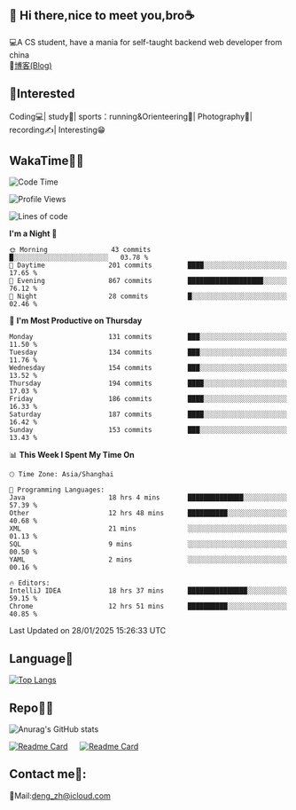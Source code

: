 👋 Hi there,nice to meet you,bro☕
---
💻A CS student, have a mania for self-taught backend web developer from china   
📌[博客(Blog)](https://github.com/HealUP/MyBlog)

 <!-- waka-box start -->
 <!-- waka-box end -->
 
🧲**Interested**
--
Coding💻| study📖| sports：running&Orienteering🏃‍| Photography📸| recording✍️| Interesting😁

WakaTime👨‍💻
---
<!--START_SECTION:waka-->
![Code Time](http://img.shields.io/badge/Code%20Time-2%2C472%20hrs%2033%20mins-blue)

![Profile Views](http://img.shields.io/badge/Profile%20Views-0-blue)

![Lines of code](https://img.shields.io/badge/From%20Hello%20World%20I%27ve%20Written-205.1%20thousand%20lines%20of%20code-blue)

**I'm a Night 🦉** 

```text
🌞 Morning                43 commits          █░░░░░░░░░░░░░░░░░░░░░░░░   03.78 % 
🌆 Daytime                201 commits         ████░░░░░░░░░░░░░░░░░░░░░   17.65 % 
🌃 Evening                867 commits         ███████████████████░░░░░░   76.12 % 
🌙 Night                  28 commits          █░░░░░░░░░░░░░░░░░░░░░░░░   02.46 % 
```
📅 **I'm Most Productive on Thursday** 

```text
Monday                   131 commits         ███░░░░░░░░░░░░░░░░░░░░░░   11.50 % 
Tuesday                  134 commits         ███░░░░░░░░░░░░░░░░░░░░░░   11.76 % 
Wednesday                154 commits         ███░░░░░░░░░░░░░░░░░░░░░░   13.52 % 
Thursday                 194 commits         ████░░░░░░░░░░░░░░░░░░░░░   17.03 % 
Friday                   186 commits         ████░░░░░░░░░░░░░░░░░░░░░   16.33 % 
Saturday                 187 commits         ████░░░░░░░░░░░░░░░░░░░░░   16.42 % 
Sunday                   153 commits         ███░░░░░░░░░░░░░░░░░░░░░░   13.43 % 
```


📊 **This Week I Spent My Time On** 

```text
🕑︎ Time Zone: Asia/Shanghai

💬 Programming Languages: 
Java                     18 hrs 4 mins       ██████████████░░░░░░░░░░░   57.39 % 
Other                    12 hrs 48 mins      ██████████░░░░░░░░░░░░░░░   40.68 % 
XML                      21 mins             ░░░░░░░░░░░░░░░░░░░░░░░░░   01.13 % 
SQL                      9 mins              ░░░░░░░░░░░░░░░░░░░░░░░░░   00.50 % 
YAML                     2 mins              ░░░░░░░░░░░░░░░░░░░░░░░░░   00.16 % 

🔥 Editors: 
IntelliJ IDEA            18 hrs 37 mins      ███████████████░░░░░░░░░░   59.15 % 
Chrome                   12 hrs 51 mins      ██████████░░░░░░░░░░░░░░░   40.85 % 
```


 Last Updated on 28/01/2025 15:26:33 UTC
<!--END_SECTION:waka-->

Language🚀
---
[![Top Langs](https://github-readme-stats.vercel.app/api/top-langs/?username=HealUP&layout=compact&hide_border=true)](https://github.com/HealUP)

Repo🧑‍💻
---
![Anurag's GitHub stats](https://github-readme-stats.vercel.app/api?username=HealUP&count_private=true&show_icons=true&theme=gruvbox&hide_border=true) 

[![Readme Card](https://github-readme-stats.vercel.app/api/pin/?username=HealUP&repo=InternetEy&theme=transparent)](https://github.com/HealUP/InternetEy) &emsp;
[![Readme Card](https://github-readme-stats.vercel.app/api/pin/?username=HealUP&repo=CampusExperience&theme=transparent)](https://github.com/HealUP/CampusExperience)


Contact me📱:
---
📮Mail:deng_zh@icloud.com  
